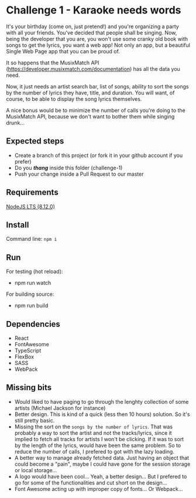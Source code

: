 # Challenge 1 - Karaoke needs words
It's your birthday (come on, just pretend!) and you're organizing a party with all your friends. 
You've decided that people shall be singing. 
Now, being the developer that you are, you won't use some cranky old book with songs to get the lyrics, you want a web 
app! Not only an app, but a beautiful Single Web Page app that you can be proud of.

It so happens that the MusixMatch API (https://developer.musixmatch.com/documentation) has all the data you need.

Now, it just needs an artist search bar, list of songs, ability to sort the songs by the number of lyrics they have, 
title, and duration. You will want, of course, to be able to display the song lyrics themselves. 

A nice bonus would be to minimize the number of calls you're doing to the MusixMatch API, because we don't want to 
bother them while singing drunk...

## Expected steps
+ Create a branch of this project (or fork it in your github account if you prefer)
+ Do you **_thang_** inside this folder (challenge-1)
+ Push your change inside a Pull Request to our master

## Requirements
[NodeJS LTS (8.12.0)](https://nodejs.org/en/download/)

## Install
Command line: `npm i`

## Run
For testing (hot reload):
+ npm run watch

For building source:
+ npm run build

## Dependencies
+ React
+ FontAwesome
+ TypeScript
+ FlexBox
+ SASS
+ WebPack

## Missing bits
+ Would liked to have paging to go through the lenghty collection of some artists (Michael Jackson for instance)
+ Better design. This is kind of a quick (less then 10 hours) solution. So it's still pretty basic.
+ Missing the sort on the `songs by the number of lyrics`. That was probably a way to sort the artist and not the tracks/lyrics, since it implied to fetch all tracks for artists I won't be clicking. If it was to sort by the length of the lyrics, would have been the same problem. So to reduce the number of calls, I prefered to got with the lazy loading.
+ A better way to manage already fetched data. Just having an object that could become a "pain", maybe I could have gone for the session storage or local storage... 
+ A logo would have been cool... Yeah, a better design... But I prefered to go for some of the functionalities and cut short on the design... 
+ Font Awesome acting up with improper copy of fonts... Or Webpack...
